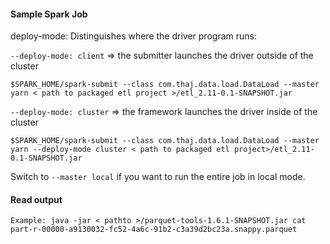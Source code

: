 #### Sample Spark Job

deploy-mode: Distinguishes where the driver program runs:

`--deploy-mode: client` => the submitter launches the driver outside of the cluster

```
$SPARK_HOME/spark-submit --class com.thaj.data.load.DataLoad --master yarn < path to packaged etl project >/etl_2.11-0.1-SNAPSHOT.jar
```

`--deploy-mode: cluster` => the framework launches the driver inside of the cluster

```
$SPARK_HOME/spark-submit --class com.thaj.data.load.DataLoad --master yarn --deploy-mode cluster < path to packaged etl project>/etl_2.11-0.1-SNAPSHOT.jar
```

Switch to `--master local` if you want to run the entire job in local mode.

#### Read output
```
Example: java -jar < pathto >/parquet-tools-1.6.1-SNAPSHOT.jar cat part-r-00000-a9130032-fc52-4a6c-91b2-c3a39d2bc23a.snappy.parquet
```
